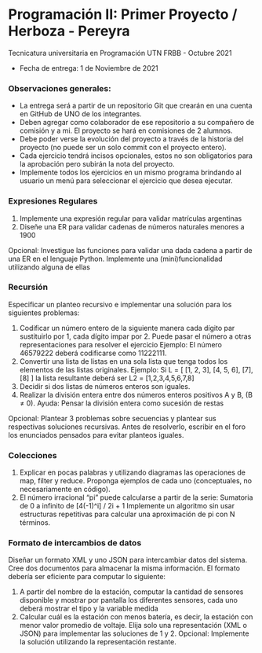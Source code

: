 # Programación II: Primer Proyecto / Herboza - Pereyra
Tecnicatura universitaria en Programación UTN FRBB - Octubre 2021
- Fecha de entrega: 1 de Noviembre de 2021

### Observaciones generales:
- La entrega será a partir de un repositorio Git que crearán en una cuenta en GitHub de UNO de los integrantes.
- Deben agregar como colaborador de ese repositorio a su compañero de comisión y a mi. El proyecto se hará en comisiones de 2 alumnos.
- Debe poder verse la evolución del proyecto a través de la historia del proyecto (no puede ser un solo commit con el proyecto entero).
- Cada ejercicio tendrá incisos opcionales, estos no son obligatorios para la aprobación pero subirán la nota del proyecto.
- Implemente todos los ejercicios en un mismo programa brindando al usuario un menú para seleccionar el ejercicio que desea ejecutar.

### Expresiones Regulares
1. Implemente una expresión regular para validar matrículas argentinas
2. Diseñe una ER para validar cadenas de números naturales menores a 1900

Opcional: Investigue las funciones para validar una dada cadena a partir de una ER en el lenguaje Python. Implemente una (mini)funcionalidad utilizando alguna de ellas

### Recursión
Especificar un planteo recursivo e implementar una solución para los siguientes problemas:
1. Codificar un número entero de la siguiente manera cada dígito par sustituirlo por 1, cada dígito impar por 2. Puede pasar el número a otras representaciones para resolver el ejercicio Ejemplo: El número 46579222 deberá codificarse como 11222111.
2. Convertir una lista de listas en una sola lista que tenga todos los elementos de las listas originales. Ejemplo: Si L = [ [1, 2, 3], [4, 5, 6], [7], [8] ] la lista resultante deberá ser L2 = [1,2,3,4,5,6,7,8]
3. Decidir si dos listas de números enteros son iguales.
4. Realizar la división entera entre dos números enteros positivos A y B, (B ≠ 0). Ayuda: Pensar la división entera como sucesión de restas

Opcional: Plantear 3 problemas sobre secuencias y plantear sus respectivas soluciones recursivas. Antes
de resolverlo, escribir en el foro los enunciados pensados para evitar planteos iguales.

### Colecciones
1. Explicar en pocas palabras y utilizando diagramas las operaciones de map, filter y reduce. Proponga
ejemplos de cada uno (conceptuales, no necesariamente en código).
2. El número irracional “pi” puede calcularse a partir de la serie: Sumatoria de 0 a infinito de [4(-1)^i] / 2i + 1  Implemente un algoritmo sin usar estructuras repetitivas para calcular una aproximación de pi con N
términos.


### Formato de intercambios de datos
Diseñar un formato XML y uno JSON para intercambiar datos del sistema. Cree dos documentos para almacenar la misma información. El formato debería ser eficiente para computar lo siguiente:
1. A partir del nombre de la estación, computar la cantidad de sensores disponible y mostrar por pantalla los diferentes sensores, cada uno deberá mostrar el tipo y la variable medida
2. Calcular cuál es la estación con menos batería, es decir, la estación con menor valor promedio de voltaje.
Elija solo una representación (XML o JSON) para implementar las soluciones de 1 y 2.
Opcional: Implemente la solución utilizando la representación restante.
